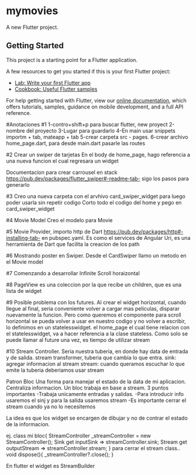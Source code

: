 # mymovies

A new Flutter project.

## Getting Started

This project is a starting point for a Flutter application.

A few resources to get you started if this is your first Flutter project:

- [Lab: Write your first Flutter app](https://flutter.dev/docs/get-started/codelab)
- [Cookbook: Useful Flutter samples](https://flutter.dev/docs/cookbook)

For help getting started with Flutter, view our
[online documentation](https://flutter.dev/docs), which offers tutorials,
samples, guidance on mobile development, and a full API reference.


#Anotaciones
#1
1-contro+shift+p para buscar flutter, new proyect
2-nombre del proyecto
3-Lugar para guardarlo
4-En main usar snippets importm + tab, mateapp + tab
5-crear carpeta src - pages.
6-crear archivo home_page.dart, para desde main.dart pasarle las routes

#2
Crear un swiper de tarjetas
En el body de home_page, hago referencia a una nueva funcion
el cual regresara un widget

Documentacion para crear carrousel en stack
https://pub.dev/packages/flutter_swiper#-readme-tab-
sigo los pasos para generarlo

#3 Creo una nueva carpeta con el arvhivo card_swiper_widget
para luego poder usarla sin repetir codigo
Corto todo el codigo del home y pego en card_swiper_widget

#4 Movie Model
Creo el modelo para Movie

#5
Movie Provider, importo http de Dart https://pub.dev/packages/http#-installing-tab- en pubspec.yaml. Es como el services de Angular
Uri, es una herramienta de Dart que facilita la creacion de los path

#6 
Mostrando poster en Swiper.
Desde el CardSwiper llamo un metodo en el Movie model

#7 
Comenzando a desarrollar Infinite Scroll horaizontal

#8
PageView es una coleccion por la que recibe un children, que es una lista de widget

#9
Posible problema con los futures. Al crear el widget horizontal, cuando llegue al final, seria conveniente volver a cargar mas peliculas, disparar nuevamente la funcion.
Pero como queremos el componente para scroll horizontal se pueda volver a usar en nuestro codigo y no volver a escribir, lo definimos en un statelesswidget.
el home_page el cual tiene relacion con el statelesswidget, va a hacer referencia a la clase stateless.
Como solo se puede llamar al future una vez, es tiempo de utilizar stream

#10
Stream Controller.
Seria nuestra tuberia, en donde hay data de entrada y de salida. 
stream transformer, tuberia que cambia lo que entra.
sink: agregar informacion al stream
stream: cuando queramos escuchar lo que emite la tuberia deberiamos usar stream

Patron Bloc
Una forma para manejar el estado de la data de mi aplicacion.
Centraliza informacion.
Un bloc trabaja en base a stream.
3 puntos importantes
-Trabaja unicamente entradas y salidas.
-Para introducir info usaremos el sinj y para la salida usaremos stream
-Es importante cerrar el stream cuando ya no lo necesitemos

La idea es que los widget se encargen de dibujar y no de contrar el estado de la informacion.

ej.
class mi bloc{
    StreamController<String> _streamController = new StreamController<String>();
    Sink<String> get inputSink => streamController.sink;
    Stream<String> get outputStream => streamController.stream;
}
para cerrar el stream
class..
void dispose(){
    _streamController?.close();
}

En flutter el widget es StreamBuilder